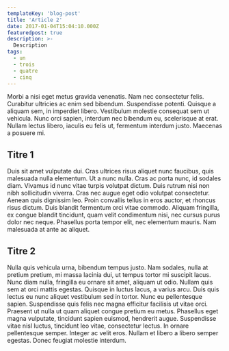 ```yaml
---
templateKey: 'blog-post'
title: 'Article 2'
date: 2017-01-04T15:04:10.000Z
featuredpost: true
description: >-
  Description
tags:
  - un
  - trois
  - quatre
  - cinq
---
```


Morbi a nisi eget metus gravida venenatis. Nam nec consectetur felis. Curabitur ultricies ac enim sed bibendum. Suspendisse potenti. Quisque a aliquam sem, in imperdiet libero. Vestibulum molestie consequat sem ut vehicula. Nunc orci sapien, interdum nec bibendum eu, scelerisque at erat. Nullam lectus libero, iaculis eu felis ut, fermentum interdum justo. Maecenas a posuere mi.

## Titre 1

Duis sit amet vulputate dui. Cras ultrices risus aliquet nunc faucibus, quis malesuada nulla elementum. Ut a nunc nulla. Cras ac porta nunc, id sodales diam. Vivamus id nunc vitae turpis volutpat dictum. Duis rutrum nisi non nibh sollicitudin viverra. Cras nec augue eget odio volutpat consectetur. Aenean quis dignissim leo. Proin convallis tellus in eros auctor, et rhoncus risus dictum. Duis blandit fermentum orci vitae commodo. Aliquam fringilla, ex congue blandit tincidunt, quam velit condimentum nisi, nec cursus purus dolor nec neque. Phasellus porta tempor elit, nec elementum mauris. Nam malesuada at ante ac aliquet.

## Titre 2

Nulla quis vehicula urna, bibendum tempus justo. Nam sodales, nulla at pretium pretium, mi massa lacinia dui, ut tempus tortor mi suscipit lacus. Nunc diam nulla, fringilla eu ornare sit amet, aliquam ut odio. Nullam quis sem at orci mattis egestas. Quisque in luctus lacus, a varius arcu. Duis quis lectus eu nunc aliquet vestibulum sed in tortor. Nunc eu pellentesque sapien. Suspendisse quis felis nec magna efficitur facilisis ut vitae orci. Praesent ut nulla ut quam aliquet congue pretium eu metus. Phasellus eget magna vulputate, tincidunt sapien euismod, hendrerit augue. Suspendisse vitae nisl luctus, tincidunt leo vitae, consectetur lectus. In ornare pellentesque semper. Integer ac velit eros. Nullam et libero a libero semper egestas. Donec feugiat molestie interdum.
